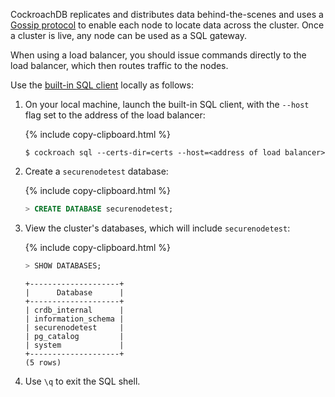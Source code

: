 CockroachDB replicates and distributes data behind-the-scenes and uses a [Gossip protocol](https://en.wikipedia.org/wiki/Gossip_protocol) to enable each node to locate data across the cluster. Once a cluster is live, any node can be used as a SQL gateway.

When using a load balancer, you should issue commands directly to the load balancer, which then routes traffic to the nodes.

Use the [built-in SQL client](cockroach-sql.html) locally as follows:

1. On your local machine, launch the built-in SQL client, with the `--host` flag set to the address of the load balancer:

    {%  include copy-clipboard.html %}
    ~~~ shell
    $ cockroach sql --certs-dir=certs --host=<address of load balancer>
    ~~~

2.  Create a `securenodetest` database:

    {%  include copy-clipboard.html %}
    ~~~ sql
    > CREATE DATABASE securenodetest;
    ~~~

3. View the cluster's databases, which will include `securenodetest`:

    {%  include copy-clipboard.html %}
    ~~~ sql
    > SHOW DATABASES;
    ~~~

    ~~~
    +--------------------+
    |      Database      |
    +--------------------+
    | crdb_internal      |
    | information_schema |
    | securenodetest     |
    | pg_catalog         |
    | system             |
    +--------------------+
    (5 rows)
    ~~~

4. Use `\q` to exit the SQL shell.